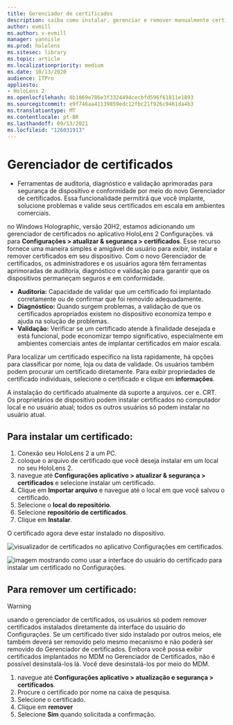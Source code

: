 ```yaml
---
title: Gerenciador de certificados
description: saiba como instalar, gerenciar e remover manualmente certificados em HoloLens 2 dispositivos com realidade misturada.
author: evmill
ms.author: v-evmill
manager: yannisle
ms.prod: hololens
ms.sitesec: library
ms.topic: article
ms.localizationpriority: medium
ms.date: 10/13/2020
audience: ITPro
appliesto:
- HoloLens 2
ms.openlocfilehash: 8b1869e786e3f3324494cecbfd596f61811e1893
ms.sourcegitcommit: e9f746aa41139859edc12fbc21f926c9461da4b3
ms.translationtype: MT
ms.contentlocale: pt-BR
ms.lasthandoff: 09/13/2021
ms.locfileid: "126031913"
---
```

# <a name="certificate-manager"></a>Gerenciador de certificados

- Ferramentas de auditoria, diagnóstico e validação aprimoradas para segurança de dispositivo e conformidade por meio do novo Gerenciador de certificados. Essa funcionalidade permitirá que você implante, solucione problemas e valide seus certificados em escala em ambientes comerciais.

no Windows Holographic, versão 20H2, estamos adicionando um gerenciador de certificados no aplicativo HoloLens 2 Configurações. vá para **Configurações > atualizar & segurança > certificados**. Esse recurso fornece uma maneira simples e amigável de usuário para exibir, instalar e remover certificados em seu dispositivo. Com o novo Gerenciador de certificados, os administradores e os usuários agora têm ferramentas aprimoradas de auditoria, diagnóstico e validação para garantir que os dispositivos permaneçam seguros e em conformidade. 

-   **Auditoria:** Capacidade de validar que um certificado foi implantado corretamente ou de confirmar que foi removido adequadamente. 
-   **Diagnóstico:** Quando surgem problemas, a validação de que os certificados apropriados existem no dispositivo economiza tempo e ajuda na solução de problemas. 
-   **Validação:** Verificar se um certificado atende à finalidade desejada e está funcional, pode economizar tempo significativo, especialmente em ambientes comerciais antes de implantar certificados em maior escala.

Para localizar um certificado específico na lista rapidamente, há opções para classificar por nome, loja ou data de validade. Os usuários também podem procurar um certificado diretamente. Para exibir propriedades de certificado individuais, selecione o certificado e clique em **informações**. 

A instalação do certificado atualmente dá suporte a arquivos. cer e. CRT. Os proprietários de dispositivo podem instalar certificados no computador local e no usuário atual;  todos os outros usuários só podem instalar no usuário atual.

## <a name="to-install-a-certificate"></a>Para instalar um certificado: 

1.  Conexão seu HoloLens 2 a um PC.
1.  coloque o arquivo de certificado que você deseja instalar em um local no seu HoloLens 2.
1.  navegue até **Configurações aplicativo > atualizar & segurança > certificados** e selecione instalar um certificado.
1.  Clique em **Importar arquivo** e navegue até o local em que você salvou o certificado.
1.  Selecione o **local do repositório**.
1.  Selecione **repositório de certificados**.
1.  Clique em **Instalar**.

O certificado agora deve estar instalado no dispositivo.

![visualizador de certificados no aplicativo Configurações em certificados.](images/certificate-viewer-device.jpg)

![imagem mostrando como usar a interface do usuário do certificado para instalar um certificado no Configurações.](images/certificate-device-install.jpg)

## <a name="to-remove-a-certificate"></a>Para remover um certificado:

> [!WARNING]
> usando o gerenciador de certificados, os usuários só podem remover certificados instalados diretamente da interface do usuário do Configurações. Se um certificado tiver sido instalado por outros meios, ele também deverá ser removido pelo mesmo mecanismo e não poderá ser removido do Gerenciador de certificados. Embora você possa exibir certificados implantados no MDM no Gerenciador de Certificados, não é possível desinstalá-los lá. Você deve desinstalá-los por meio do MDM.

1. navegue até **Configurações aplicativo > atualização e segurança > certificados**.
1. Procure o certificado por nome na caixa de pesquisa.
1. Selecione o certificado.
1. Clique em **remover**
1. Selecione **Sim** quando solicitada a confirmação.

